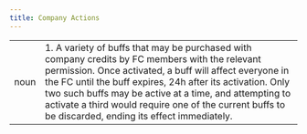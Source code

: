 ```yaml
---
title: Company Actions
---
```

| | |
| --- | --- |
| noun | 1.  	A variety of buffs that may be purchased with company credits by FC members with the relevant permission. Once activated, a buff will affect everyone in the FC until the buff expires, 24h after its activation. Only two such buffs may be active at a time, and attempting to activate a third would require one of the current buffs to be discarded, ending its effect immediately.	|
